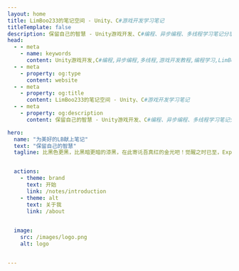 ```yaml
---
layout: home
title: LimBoo233的笔记空间 - Unity、C#游戏开发学习笔记
titleTemplate: false
description: 保留自己的智慧 - Unity游戏开发、C#编程、异步编程、多线程学习笔记分享
head:
  - - meta
    - name: keywords
      content: Unity游戏开发,C#编程,异步编程,多线程,游戏开发教程,编程学习,LimBoo233
  - - meta
    - property: og:type
      content: website
  - - meta
    - property: og:title
      content: LimBoo233的笔记空间 - Unity、C#游戏开发学习笔记
  - - meta
    - property: og:description
      content: 保留自己的智慧 - Unity游戏开发、C#编程、异步编程、多线程学习笔记分享

hero:
  name: "为美好的LB献上笔记"
  text: "保留自己的智慧"
  tagline: 比黑色更黑，比黑暗更暗的漆黑，在此寄讬吾真红的金光吧！觉醒之时已至，Explosion！


  actions:
    - theme: brand
      text: 开始
      link: /notes/introduction
    - theme: alt
      text: 关于我
      link: /about
  

  image:
    src: /images/logo.png
    alt: logo


---
```



